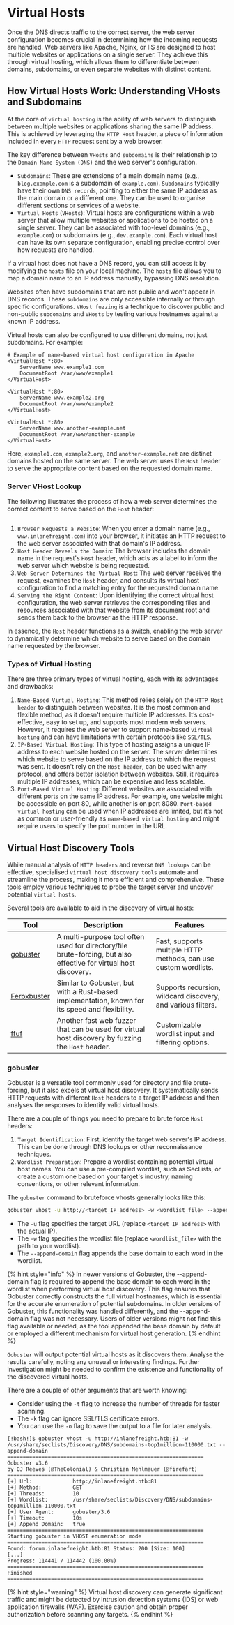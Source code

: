 # Virtual Hosts

Once the DNS directs traffic to the correct server, the web server configuration becomes crucial in determining how the incoming requests are handled. Web servers like Apache, Nginx, or IIS are designed to host multiple websites or applications on a single server. They achieve this through virtual hosting, which allows them to differentiate between domains, subdomains, or even separate websites with distinct content.

## How Virtual Hosts Work: Understanding VHosts and Subdomains

At the core of `virtual hosting` is the ability of web servers to distinguish between multiple websites or applications sharing the same IP address. This is achieved by leveraging the `HTTP Host` header, a piece of information included in every `HTTP` request sent by a web browser.

The key difference between `VHosts` and `subdomains` is their relationship to the `Domain Name System (DNS)` and the web server's configuration.

* `Subdomains`: These are extensions of a main domain name (e.g., `blog.example.com` is a subdomain of `example.com`). `Subdomains` typically have their own `DNS records`, pointing to either the same IP address as the main domain or a different one. They can be used to organise different sections or services of a website.
* `Virtual Hosts` (`VHosts`): Virtual hosts are configurations within a web server that allow multiple websites or applications to be hosted on a single server. They can be associated with top-level domains (e.g., `example.com`) or subdomains (e.g., `dev.example.com`). Each virtual host can have its own separate configuration, enabling precise control over how requests are handled.

If a virtual host does not have a DNS record, you can still access it by modifying the `hosts` file on your local machine. The `hosts` file allows you to map a domain name to an IP address manually, bypassing DNS resolution.

Websites often have subdomains that are not public and won't appear in DNS records. These `subdomains` are only accessible internally or through specific configurations. `VHost fuzzing` is a technique to discover public and non-public `subdomains` and `VHosts` by testing various hostnames against a known IP address.

Virtual hosts can also be configured to use different domains, not just subdomains. For example:

```apacheconf
# Example of name-based virtual host configuration in Apache
<VirtualHost *:80>
    ServerName www.example1.com
    DocumentRoot /var/www/example1
</VirtualHost>

<VirtualHost *:80>
    ServerName www.example2.org
    DocumentRoot /var/www/example2
</VirtualHost>

<VirtualHost *:80>
    ServerName www.another-example.net
    DocumentRoot /var/www/another-example
</VirtualHost>
```

Here, `example1.com`, `example2.org`, and `another-example.net` are distinct domains hosted on the same server. The web server uses the `Host` header to serve the appropriate content based on the requested domain name.

### Server VHost Lookup

The following illustrates the process of how a web server determines the correct content to serve based on the `Host` header:

<figure><img src="../../../../.gitbook/assets/image (1) (1) (1) (1) (1) (1) (1) (1) (1) (1) (1) (1) (1) (1) (1) (1) (1) (1) (1) (1) (1) (1) (1) (1) (1) (1) (1) (1) (1) (1) (1) (1) (1) (1) (1) (1) (1) (1) (1) (1) (1) (1) (1) (1) (1) (1) (1) (1) (1) (1) (1) (1) (1) (1) (1) (1) (1) (1) (1) (1)  (23).png" alt=""><figcaption></figcaption></figure>

1. `Browser Requests a Website`: When you enter a domain name (e.g., `www.inlanefreight.com`) into your browser, it initiates an HTTP request to the web server associated with that domain's IP address.
2. `Host Header Reveals the Domain`: The browser includes the domain name in the request's `Host` header, which acts as a label to inform the web server which website is being requested.
3. `Web Server Determines the Virtual Host`: The web server receives the request, examines the `Host` header, and consults its virtual host configuration to find a matching entry for the requested domain name.
4. `Serving the Right Content`: Upon identifying the correct virtual host configuration, the web server retrieves the corresponding files and resources associated with that website from its document root and sends them back to the browser as the HTTP response.

In essence, the `Host` header functions as a switch, enabling the web server to dynamically determine which website to serve based on the domain name requested by the browser.

### Types of Virtual Hosting

There are three primary types of virtual hosting, each with its advantages and drawbacks:

1. `Name-Based Virtual Hosting`: This method relies solely on the `HTTP Host header` to distinguish between websites. It is the most common and flexible method, as it doesn't require multiple IP addresses. It’s cost-effective, easy to set up, and supports most modern web servers. However, it requires the web server to support name-based `virtual hosting` and can have limitations with certain protocols like `SSL/TLS`.
2. `IP-Based Virtual Hosting`: This type of hosting assigns a unique IP address to each website hosted on the server. The server determines which website to serve based on the IP address to which the request was sent. It doesn't rely on the `Host header`, can be used with any protocol, and offers better isolation between websites. Still, it requires multiple IP addresses, which can be expensive and less scalable.
3. `Port-Based Virtual Hosting`: Different websites are associated with different ports on the same IP address. For example, one website might be accessible on port 80, while another is on port 8080. `Port-based virtual hosting` can be used when IP addresses are limited, but it’s not as common or user-friendly as `name-based virtual hosting` and might require users to specify the port number in the URL.

## Virtual Host Discovery Tools

While manual analysis of `HTTP headers` and reverse `DNS lookups` can be effective, specialised `virtual host discovery tools` automate and streamline the process, making it more efficient and comprehensive. These tools employ various techniques to probe the target server and uncover potential `virtual hosts`.

Several tools are available to aid in the discovery of virtual hosts:

| Tool                                                 | Description                                                                                                      | Features                                                        |
| ---------------------------------------------------- | ---------------------------------------------------------------------------------------------------------------- | --------------------------------------------------------------- |
| [gobuster](https://github.com/OJ/gobuster)           | A multi-purpose tool often used for directory/file brute-forcing, but also effective for virtual host discovery. | Fast, supports multiple HTTP methods, can use custom wordlists. |
| [Feroxbuster](https://github.com/epi052/feroxbuster) | Similar to Gobuster, but with a Rust-based implementation, known for its speed and flexibility.                  | Supports recursion, wildcard discovery, and various filters.    |
| [ffuf](https://github.com/ffuf/ffuf)                 | Another fast web fuzzer that can be used for virtual host discovery by fuzzing the `Host` header.                | Customizable wordlist input and filtering options.              |

### gobuster

Gobuster is a versatile tool commonly used for directory and file brute-forcing, but it also excels at virtual host discovery. It systematically sends HTTP requests with different `Host` headers to a target IP address and then analyses the responses to identify valid virtual hosts.

There are a couple of things you need to prepare to brute force `Host` headers:

1. `Target Identification`: First, identify the target web server's IP address. This can be done through DNS lookups or other reconnaissance techniques.
2. `Wordlist Preparation`: Prepare a wordlist containing potential virtual host names. You can use a pre-compiled wordlist, such as SecLists, or create a custom one based on your target's industry, naming conventions, or other relevant information.

The `gobuster` command to bruteforce vhosts generally looks like this:

```bash
gobuster vhost -u http://<target_IP_address> -w <wordlist_file> --append-domain
```

* The `-u` flag specifies the target URL (replace `<target_IP_address>` with the actual IP).
* The `-w` flag specifies the wordlist file (replace `<wordlist_file>` with the path to your wordlist).
* The `--append-domain` flag appends the base domain to each word in the wordlist.

{% hint style="info" %}
In newer versions of Gobuster, the --append-domain flag is required to append the base domain to each word in the wordlist when performing virtual host discovery. This flag ensures that Gobuster correctly constructs the full virtual hostnames, which is essential for the accurate enumeration of potential subdomains. In older versions of Gobuster, this functionality was handled differently, and the --append-domain flag was not necessary. Users of older versions might not find this flag available or needed, as the tool appended the base domain by default or employed a different mechanism for virtual host generation.
{% endhint %}

`Gobuster` will output potential virtual hosts as it discovers them. Analyse the results carefully, noting any unusual or interesting findings. Further investigation might be needed to confirm the existence and functionality of the discovered virtual hosts.

There are a couple of other arguments that are worth knowing:

* Consider using the `-t` flag to increase the number of threads for faster scanning.
* The `-k` flag can ignore SSL/TLS certificate errors.
* You can use the `-o` flag to save the output to a file for later analysis.

```shell-session
[!bash!]$ gobuster vhost -u http://inlanefreight.htb:81 -w /usr/share/seclists/Discovery/DNS/subdomains-top1million-110000.txt --append-domain
===============================================================
Gobuster v3.6
by OJ Reeves (@TheColonial) & Christian Mehlmauer (@firefart)
===============================================================
[+] Url:             http://inlanefreight.htb:81
[+] Method:          GET
[+] Threads:         10
[+] Wordlist:        /usr/share/seclists/Discovery/DNS/subdomains-top1million-110000.txt
[+] User Agent:      gobuster/3.6
[+] Timeout:         10s
[+] Append Domain:   true
===============================================================
Starting gobuster in VHOST enumeration mode
===============================================================
Found: forum.inlanefreight.htb:81 Status: 200 [Size: 100]
[...]
Progress: 114441 / 114442 (100.00%)
===============================================================
Finished
===============================================================
```

{% hint style="warning" %}
Virtual host discovery can generate significant traffic and might be detected by intrusion detection systems (IDS) or web application firewalls (WAF). Exercise caution and obtain proper authorization before scanning any targets.
{% endhint %}
